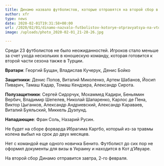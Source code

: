 ```yaml
---
title: Динамо назвало футболистов, которые отправятся на второй сбор в Турции
author: xfr
type: news
date: 2020-02-01T19:31:58+00:00
url: /2020/02/01/dinamo-nazvalo-futbolistov-kotorye-otpravyatsya-na-vtoroj-sbor-v-turczii/
image: /uploads/photo_2020-02-01_21-28-26.jpg

---
```

Среди 23 футболистов не было неожиданностей. Игроков стало меньше за счет ухода нескольких в юношескую команду, которая готовится к второй части сезона также в Турции.

**Вратари**: Георгий Бущан, Владислав Кучерук, Денис Бойко

**Защитники**: Денис Попов, Виталий Миколенко, Артем Шабанов, Йосип Пиварич, Тамаш Кадар, Томаш Кендзера, Александр Сирота.

**Полузащитники**: Сергей Сидорчук, Мохаммед Кадири, Беньямин Вербич, Владимир Шепелев, Николай Шапаренко, Карлос де Пена, Виктор Цыганков, Александр Андриевский, Александр Караваев, Виталий Буяльский, Миккель Дуэлунд.

**Нападающие**: Фран Соль, Назарий Русин.

Не будет на сборе форварда Ибрагима Каргбо, который из-за травмы колена выбыл на срок до двух месяцев.

Нет с командой еще одного новичка Бенито. Футболист до сих пор не оформил документы для визы в Украину и находится в Кот д’Ивуаре.

На второй сбор Динамо отправится завтра, 2-го февраля.